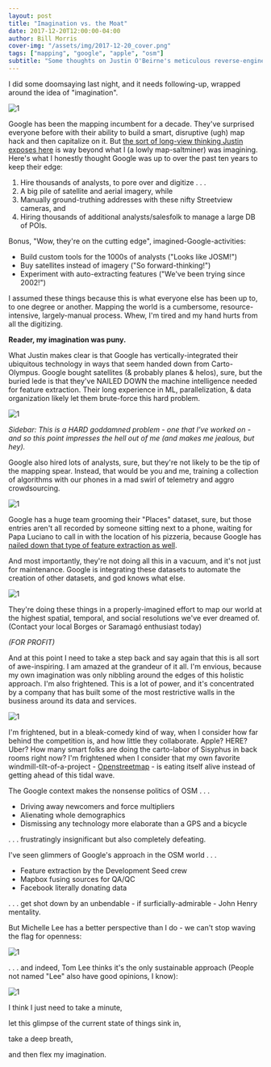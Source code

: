 ```yaml
---
layout: post
title: "Imagination vs. the Moat"
date: 2017-12-20T12:00:00-04:00
author: Bill Morris
cover-img: "/assets/img/2017-12-20_cover.png"
tags: ["mapping", "google", "apple", "osm"]
subtitle: "Some thoughts on Justin O'Beirne's meticulous reverse-engineering of Google's geodata infrastructure"
---
```


I did some doomsaying last night, and it needs following-up, wrapped around the idea of "imagination". 

![1](/shoals/assets/img/2017-12-20_1.png)

Google has been the mapping incumbent for a decade. They've surprised everyone before with their ability to build a smart, disruptive (ugh) map hack and then capitalize on it. But [the sort of long-view thinking Justin exposes here](https://www.justinobeirne.com/google-maps-moat) is way beyond what I (a lowly map-saltminer) was imagining. Here's what I honestly thought Google was up to over the past ten years to keep their edge:

1. Hire thousands of analysts, to pore over and digitize . . .
2. A big pile of satellite and aerial imagery, while
3. Manually ground-truthing addresses with these nifty Streetview cameras, and
4. Hiring thousands of additional analysts/salesfolk to manage a large DB of POIs.

Bonus, "Wow, they're on the cutting edge", imagined-Google-activities:

- Build custom tools for the 1000s of analysts ("Looks like JOSM!")
- Buy satellites instead of imagery ("So forward-thinking!")
- Experiment with auto-extracting features ("We've been trying since 2002!")

I assumed these things because this is what everyone else has been up to, to one degree or another. Mapping the world is a cumbersome, resource-intensive, largely-manual process. Whew, I'm tired and my hand hurts from all the digitizing.

__Reader, my imagination was puny.__

What Justin makes clear is that Google has vertically-integrated their ubiquitous technology in ways that seem handed down from Carto-Olympus. Google bought satellites (& probably planes & helos), sure, but the buried lede is that they've NAILED DOWN the machine intelligence needed for feature extraction. Their long experience in ML, parallelization, & data organization likely let them brute-force this hard problem.

![1](/shoals/assets/img/2017-12-20_2.jpeg)

_Sidebar: This is a HARD goddamned problem - one that I've worked on - and so this point impresses the hell out of me (and makes me jealous, but hey)._

Google also hired lots of analysts, sure, but they're not likely to be the tip of the mapping spear. Instead, that would be you and me, training a collection of algorithms with our phones in a mad swirl of telemetry and aggro crowdsourcing.

![1](/shoals/assets/img/2017-12-20_3.jpeg)

Google has a huge team grooming their "Places" dataset, sure, but those entries aren't all recorded by someone sitting next to a phone, waiting for Papa Luciano to call in with the location of his pizzeria, because Google has [nailed down that type of feature extraction as well](https://blog.research.google/2017/05/updating-google-maps-with-deep-learning.html).

And most importantly, they're not doing all this in a vacuum, and it's not just for maintenance. Google is integrating these datasets to automate the creation of other datasets, and god knows what else.

![1](/shoals/assets/img/2017-12-20_4.jpeg)

They're doing these things in a properly-imagined effort to map our world at the highest spatial, temporal, and social resolutions we've ever dreamed of. (Contact your local Borges or Saramagó enthusiast today)

_(FOR PROFIT)_

And at this point I need to take a step back and say again that this is all sort of awe-inspiring. I am amazed at the grandeur of it all. I'm envious, because my own imagination was only nibbling around the edges of this holistic approach. I'm also frightened. This is a lot of power, and it's concentrated by a company that has built some of the most restrictive walls in the business around its data and services.

![1](/shoals/assets/img/2017-12-20_5.png)

I'm frightened, but in a bleak-comedy kind of way, when I consider how far behind the competition is, and how little they collaborate. Apple? HERE? Uber? How many smart folks are doing the carto-labor of Sisyphus in back rooms right now? I'm frightened when I consider that my own favorite windmill-tilt-of-a-project - [Openstreetmap](https://www.openstreetmap.org/) - is eating itself alive instead of getting ahead of this tidal wave.

The Google context makes the nonsense politics of OSM . . .

- Driving away newcomers and force multipliers
- Alienating whole demographics
- Dismissing any technology more elaborate than a GPS and a bicycle

. . . frustratingly insignificant but also completely defeating.

I've seen glimmers of Google's approach in the OSM world . . .

- Feature extraction by the Development Seed crew
- Mapbox fusing sources for QA/QC
- Facebook literally donating data

. . . get shot down by an unbendable - if surficially-admirable - John Henry mentality.

But Michelle Lee has a better perspective than I do - we can't stop waving the flag for openness:

![1](/shoals/assets/img/2017-12-20_6.png)

. . . and indeed, Tom Lee thinks it's the only sustainable approach (People not named "Lee" also have good opinions, I know):

![1](/shoals/assets/img/2017-12-20_7.png)

I think I just need to take a minute, 

let this glimpse of the current state of things sink in, 

take a deep breath, 

and then flex my imagination.


